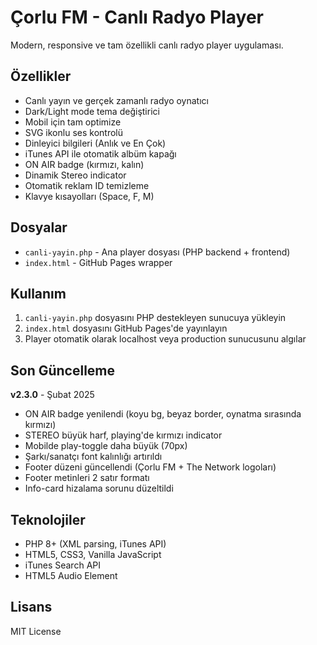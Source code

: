 # Çorlu FM - Canlı Radyo Player

Modern, responsive ve tam özellikli canlı radyo player uygulaması.

## Özellikler

- Canlı yayın ve gerçek zamanlı radyo oynatıcı
- Dark/Light mode tema değiştirici
- Mobil için tam optimize
- SVG ikonlu ses kontrolü
- Dinleyici bilgileri (Anlık ve En Çok)
- iTunes API ile otomatik albüm kapağı
- ON AIR badge (kırmızı, kalın)
- Dinamik Stereo indicator
- Otomatik reklam ID temizleme
- Klavye kısayolları (Space, F, M)

## Dosyalar

- `canli-yayin.php` - Ana player dosyası (PHP backend + frontend)
- `index.html` - GitHub Pages wrapper

## Kullanım

1. `canli-yayin.php` dosyasını PHP destekleyen sunucuya yükleyin
2. `index.html` dosyasını GitHub Pages'de yayınlayın
3. Player otomatik olarak localhost veya production sunucusunu algılar

## Son Güncelleme

**v2.3.0** - Şubat 2025
- ON AIR badge yenilendi (koyu bg, beyaz border, oynatma sırasında kırmızı)
- STEREO büyük harf, playing'de kırmızı indicator
- Mobilde play-toggle daha büyük (70px)
- Şarkı/sanatçı font kalınlığı artırıldı
- Footer düzeni güncellendi (Çorlu FM + The Network logoları)
- Footer metinleri 2 satır formatı
- Info-card hizalama sorunu düzeltildi

## Teknolojiler

- PHP 8+ (XML parsing, iTunes API)
- HTML5, CSS3, Vanilla JavaScript
- iTunes Search API
- HTML5 Audio Element

## Lisans

MIT License

